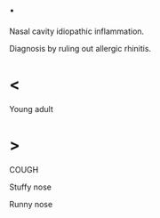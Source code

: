 # .

Nasal cavity idiopathic inflammation.

Diagnosis by ruling out allergic rhinitis.

# <

Young adult

# >

COUGH

Stuffy nose

Runny nose
